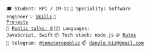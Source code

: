 <code>🎓 Student: KPI / IM-11</code>
<code>👷 Speciality: Software engineer</code>
<code>💡 [Skills](SKILLS.md)</code>
<code>🧻 [Projects](PROJECTS.md)</code><br>
<code>📢 [Public talks: 0](TALKS.md)</code>
<code>🧑‍💻 Languages: JavaScript, Swift</code>
<code>📦 Tech stack: node.js</code>
<code>🪙 [Rates](RATES.md)</code><br>
<code>💬 telegram: [@tomatorepublic](https://telegram.me/tomatorepublic)</code>
<code>📫 [danylo.kiz@gmail.com](mailto:danylo.kiz@gmail.com)</code>
